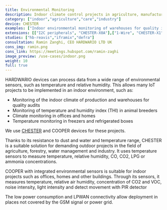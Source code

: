 ```yaml
---
title: Environmental Monitoring
description: Indoor climate control projects in agriculture, manufacturing, food industry and for projects of smart companies and households.
category: ["indoor","agriculture","care","industry"]
device: CHESTER
examples: ["Indoor environmental monitoring of warehouses for quality inspection","Temperature and humidity index (THI) monitoring for animal livestocks","Office air quality monitoring","Temperature monitoring in freezer boxes"]
extensions: [["I2C peripherals", "CHESTER-X0A"],["1-Wire", "CHESTER-X1"]]
studies: ["hb-reavis","iframix","defra"]
consultation: Ramin Zanghi, CEO HARDWARIO LTD UK
cons_img: ramin.png
cons_link: https://meetings.hubspot.com/ramin-zaghi
image_preview: /use-cases/indoor.png
weight: 10
full: true
---
```


HARDWARIO devices can process data from a wide range of environmental sensors, such as temperature and relative humidity. This allows many IoT projects to be implemented in an indoor environment, such as:

* Monitoring of the indoor climate of production and warehouses for quality audits
* Monitoring of temperature and humidity index (THI) in animal breeders
* Climate monitoring in offices and homes
* Temperature monitoring in freezers and refrigerated boxes

We use [CHESTER](/chester/) and COOPER devices for these projects.

Thanks to its resistance to dust and water and temperature range, CHESTER is a suitable solution for demanding outdoor projects in the field of agriculture, forestry, water management and industry. It uses temperature sensors to measure temperature, relative humidity, CO, CO2, LPG or ammonia concentrations.

COOPER with integrated environmental sensors is suitable for indoor projects such as offices, homes and other buildings. Through its sensors, it measures temperature, relative air humidity, concentration of CO2 and VOC, noise intensity, light intensity and detect movement with PIR detector

The low power consumption and LPWAN connectivity allow deployment in places not covered by the GSM signal or power grid.
